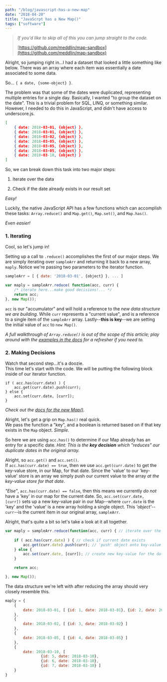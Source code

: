 ```yaml
---
path: "/blog/javascript-has-a-new-map"
date: "2018-04-20"
title: "JavaScrpt has a New Map()"
tags: ["software"]
---
```


> _If you'd like to skip all of this you can jump straight to the code._
>
> [https://github.com/meddlin/map-sandbox](https://github.com/meddlin/map-sandbox)

Alright, so jumping right in...I had a dataset that looked a little something like below. There was an array where each item was essentially a date associated to some data.

So... `{ a date, {some-object} }`.

The problem was that some of the dates were duplicated, representing multiple entries for a single day. Basically, I wanted "to group the dataset on the date". This is a trivial problem for SQL, LINQ, or something similar. However, I needed to do this in JavaScript, and didn't have access to underscore.js.

```json
[
	{ date: 2018-03-01, {object} },
	{ date: 2018-03-01, {object} },
	{ date: 2018-03-02, {object} },
	{ date: 2018-03-05, {object} },
	{ date: 2018-03-05, {object} },
	{ date: 2018-03-05, {object} },
	{ date: 2018-03-10, {object} }
]
```

So, we can break down this task into two major steps: 

1) Iterate over the data

2) Check if the date already exists in our result set


_Easy!_

Luckily, the native JavaScript API has a few functions which can accomplish these tasks: `Array.reduce()` and `Map.get()`, `Map.set()`, and `Map.has()`.

_Even easier!_

### 1. Iterating

Cool, so let's jump in!

Setting up a call to `.reduce()` accomplishes the first of our major steps. We are simply iterating over `sampleArr` and returning it back to a new array, `maply`. Notice we're passing two parameters to the iterator function.

```js
sampleArr = [ { date: '2018-03-01', {object} }, ... ]

var maply = sampleArr.reduce( function(acc, curr) {
	/* iterate here...make good decisions!... */
	return acc;
}, new Map());
```

`acc` is our "accumulator" and will hold a reference to the *new data structure we are building*. While `curr` represents a "current value", and is a reference to a single item of the `sampleArr` array. Lastly--**this is key**--we are setting the initial value of `acc` to `new Map()`.

_A full walkthrough of `Array.reduce()` is out of the scope of this article; play around with the [examples in the docs](https://developer.mozilla.org/en-US/docs/Web/JavaScript/Reference/Global_Objects/Array/Reduce) for a refresher if you need to._

### 2. Making Decisions

Watch that second step...it's a doozie. <br />
This time let's start with the code. We will be putting the following block inside of our iterator function.
```
if ( acc.has(curr.date) ) {
	acc.get(curr.date).push(curr);
} else {
	acc.set(curr.date, [curr]);
}
```

_Check out the [docs for the new Map()](https://developer.mozilla.org/en-US/docs/Web/JavaScript/Reference/Global_Objects/Map)._


Alright, let's get a grip on `Map.has()` real quick. <br />
We pass the function a "key", and a boolean is returned based on if that key exists in the `Map` object. *Simple.*

So here we are using `acc.has()` to determine if our Map already has an entry for a specific date. *Hint: This is the **key decision** which "reduces" our duplicate dates in the original array.*

Alright, so `acc.get()` and `acc.set()`. <br />
If `acc.has(curr.date) == true`, then we use `acc.get(curr.date)` to get the key-value store, in our Map, for that date. Since the 'value' to our 'key-value' store is an array we simply push our current value to the array *at the key-value store for that date*.

*"Else"*, `acc.has(curr.date) == false`, then this means we currently *do not* have a 'key' in our map for the current date. So, `acc.set(curr.date, [curr])` sets up a new key-value pair in our Map--where `curr.date` is the 'key' and the 'value' is a new array holding a single object. This *'object'*--`curr`--is the current item in our original array, `sampleArr`.

Alright, that's quite a bit so let's take a look at it all together.

```js
var maply = sampleArr.reduce(function(acc, curr) { // iterate over the array
	
    if ( acc.has(curr.date) ) { // check if current date exists
		acc.get(curr.date).push(curr); // 'push' object onto key-value store for date
	} else {
		acc.set(curr.date, [curr]); // create new key-value for the date and object
	}

	return acc;

}, new Map());
```

The data structure we're left with after reducing the array should very closely resemble this.

```js
maply = {
	{
		date: 2018-03-01, [ {id: 1, date: 2018-03-01}, {id: 2, date: 2018-03-01} ]
	},
	{
		date: 2018-03-02, [ {id: 3, date: 2018-03-02} ]
	},
	{
		date: 2018-03-05, [ {id: 4, date: 2018-03-05} ]
	},
	{
		date: 2018-03-10, [ 
				{id: 5, date: 2018-03-10}, 
				{id: 6, date: 2018-03-10}, 
				{id: 7, date: 2018-03-10} ]
	}
}
```